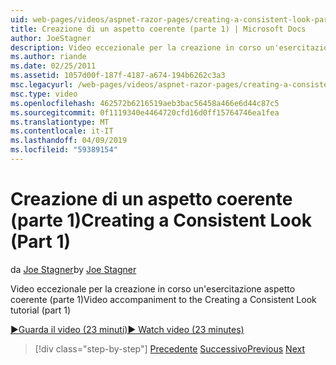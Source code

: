 ```yaml
---
uid: web-pages/videos/aspnet-razor-pages/creating-a-consistent-look-part-1
title: Creazione di un aspetto coerente (parte 1) | Microsoft Docs
author: JoeStagner
description: Video eccezionale per la creazione in corso un'esercitazione aspetto coerente (parte 1)
ms.author: riande
ms.date: 02/25/2011
ms.assetid: 1057d00f-187f-4187-a674-194b6262c3a3
msc.legacyurl: /web-pages/videos/aspnet-razor-pages/creating-a-consistent-look-part-1
msc.type: video
ms.openlocfilehash: 462572b6216519aeb3bac56458a466e6d44c87c5
ms.sourcegitcommit: 0f1119340e4464720cfd16d0ff15764746ea1fea
ms.translationtype: MT
ms.contentlocale: it-IT
ms.lasthandoff: 04/09/2019
ms.locfileid: "59389154"
---
```

# <a name="creating-a-consistent-look-part-1"></a><span data-ttu-id="193a7-103">Creazione di un aspetto coerente (parte 1)</span><span class="sxs-lookup"><span data-stu-id="193a7-103">Creating a Consistent Look (Part 1)</span></span>

<span data-ttu-id="193a7-104">da [Joe Stagner](https://github.com/JoeStagner)</span><span class="sxs-lookup"><span data-stu-id="193a7-104">by [Joe Stagner](https://github.com/JoeStagner)</span></span>

<span data-ttu-id="193a7-105">Video eccezionale per la creazione in corso un'esercitazione aspetto coerente (parte 1)</span><span class="sxs-lookup"><span data-stu-id="193a7-105">Video accompaniment to the Creating a Consistent Look tutorial (part 1)</span></span>

[<span data-ttu-id="193a7-106">&#9654;Guarda il video (23 minuti)</span><span class="sxs-lookup"><span data-stu-id="193a7-106">&#9654; Watch video (23 minutes)</span></span>](https://channel9.msdn.com/Blogs/ASP-NET-Site-Videos/creating-a-consistent-look-part-1)

> [!div class="step-by-step"]
> <span data-ttu-id="193a7-107">[Precedente](introduction-to-aspnet-web-programming-using-the-razor-syntax.md)
> [Successivo](creating-a-consistent-look-part-2.md)</span><span class="sxs-lookup"><span data-stu-id="193a7-107">[Previous](introduction-to-aspnet-web-programming-using-the-razor-syntax.md)
[Next](creating-a-consistent-look-part-2.md)</span></span>

